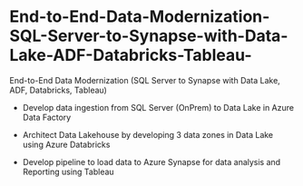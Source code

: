 # End-to-End-Data-Modernization-SQL-Server-to-Synapse-with-Data-Lake-ADF-Databricks-Tableau-
End-to-End Data Modernization (SQL Server to Synapse with Data Lake, ADF, Databricks, Tableau)

- Develop data ingestion from SQL Server (OnPrem) to Data Lake in Azure Data Factory 

- Architect Data Lakehouse by developing 3 data zones in Data Lake using Azure Databricks 

- Develop pipeline to load data to Azure Synapse for data analysis and Reporting using Tableau  
